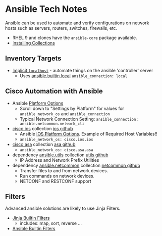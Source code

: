 # Ansible Tech Notes

Ansible can be used to automate and verify configurations on network hosts such as servers, routers, switches, firewalls, etc.

* RHEL 9 and clones have the `ansible-core` package available.
* [Installing Collections][1]

## Inventory Targets

* [Implicit `localhost`][5] - automate things on the ansible 'controller' server
  * Uses [ansible.builtin.local][6] `ansible_connection: local`

## Cisco Automation with Ansible

* Ansible [Platform Options][9]
  * Scroll down to "Settings by Platform" for values for `ansible_network_os` and `ansible_connection`
  * Typical Network Connection Setting: `ansible_connection: ansible.netcommon.network_cli`
* [cisco.ios][2] collection [ios github][2g]
  * Ansible [IOS Platform Options][8]. Example of Required Host Variables!!
  * `ansible_network_os: cisco.ios.ios`
* [cisco.asa][7] collection [asa github][7g]
  * `ansible_network_os: cisco.asa.asa`
* dependency [ansible.utils][3] collection [utils github][3g]
  * IP Address and Network Prefix Utilities
* dependency [ansible.netcommon][4] collection [netcommon github][4g]
  * Transfer files to and from network devices.
  * Run commands on network devices.
  * NETCONF and RESTCONF support

## Filters

Advanced ansible solutions are likely to use Jinja Filters.

* [Jinja Builtin Filters][10]
  * includes: map, sort, reverse ...
* [Ansible Builtin Filters][11]

[1]: https://docs.ansible.com/ansible/latest/collections_guide/collections_installing.html
[2]: https://docs.ansible.com/ansible/latest/collections/cisco/ios/index.html
[2g]: https://github.com/ansible-collections/cisco.ios
[3]: https://docs.ansible.com/ansible/latest/collections/ansible/utils/index.html
[3g]: https://github.com/ansible-collections/ansible.utils
[4]: https://docs.ansible.com/ansible/latest/collections/ansible/netcommon/index.html
[4g]: https://github.com/ansible-collections/ansible.netcommon
[5]: https://docs.ansible.com/ansible/latest/inventory/implicit_localhost.html
[6]: https://docs.ansible.com/ansible/latest/collections/ansible/builtin/local_connection.html
[7]: https://docs.ansible.com/ansible/latest/collections/cisco/asa/index.html
[7g]: https://github.com/ansible-collections/cisco.asa
[8]: https://docs.ansible.com/ansible/latest/network/user_guide/platform_ios.html
[9]: https://docs.ansible.com/ansible/latest/network/user_guide/platform_index.html
[10]: https://jinja.palletsprojects.com/en/stable/templates/#list-of-builtin-filters
[11]: https://docs.ansible.com/ansible/latest/collections/ansible/builtin/index.html
